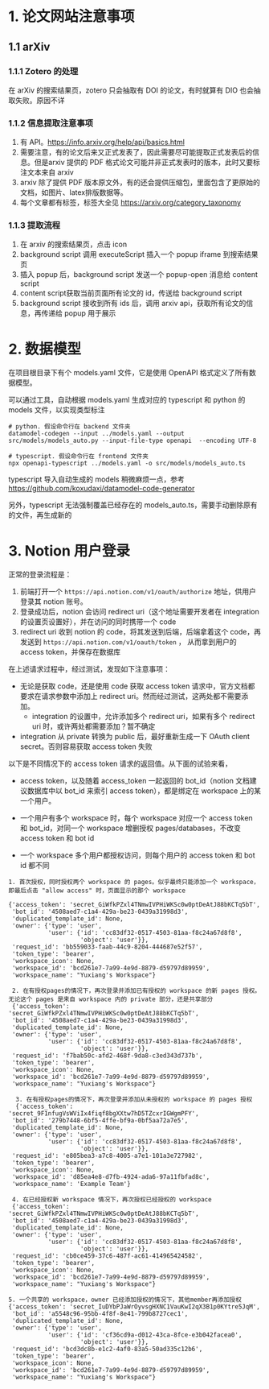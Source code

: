 # 1. 论文网站注意事项
## 1.1 arXiv
### 1.1.1 Zotero 的处理
在 arXiv 的搜索结果页，zotero 只会抽取有 DOI 的论文，有时就算有 DIO 也会抽取失败。原因不详
### 1.1.2 信息提取注意事项
1. 有 API。https://info.arxiv.org/help/api/basics.html
2. 需要注意，有的论文后来又正式发表了，因此需要尽可能提取正式发表后的信息。但是arxiv 提供的 PDF 格式论文可能并非正式发表时的版本，此时又要标注文本来自 arxiv
3. arxiv 除了提供 PDF 版本原文外，有的还会提供压缩包，里面包含了更原始的文档，如图片、latex排版数据等。
4. 每个文章都有标签，标签大全见 https://arxiv.org/category_taxonomy
### 1.1.3 提取流程
1. 在 arxiv 的搜索结果页，点击 icon
2. background script 调用 executeScript 插入一个 popup iframe 到搜索结果页
3. 插入 popup 后，background script 发送一个 popup-open 消息给 content script
4. content script获取当前页面所有论文的 id，传送给 background script
5. background script 接收到所有 ids 后，调用 arxiv api，获取所有论文的信息，再传递给 popup 用于展示
# 2. 数据模型
在项目根目录下有个 models.yaml 文件，它是使用 OpenAPI 格式定义了所有数据模型。

可以通过工具，自动根据 models.yaml 生成对应的 typescript 和 python 的 models 文件，以实现类型标注

```shell
# python. 假设命令行在 backend 文件夹
datamodel-codegen --input ../models.yaml --output src/models/models_auto.py --input-file-type openapi  --encoding UTF-8

# typescript. 假设命令行在 frontend 文件夹
npx openapi-typescript ../models.yaml -o src/models/models_auto.ts
```
typescript 导入自动生成的 models 稍微麻烦一点，参考 https://github.com/koxudaxi/datamodel-code-generator

另外，typescript 无法强制覆盖已经存在的 models_auto.ts，需要手动删除原有的文件，再生成新的

# 3. Notion 用户登录
正常的登录流程是：
1. 前端打开一个 `https://api.notion.com/v1/oauth/authorize` 地址，供用户登录其 notion 账号。
2. 登录成功后，notion 会访问 redirect uri（这个地址需要开发者在 integration 的设置页设置好），并在访问的同时携带一个 code
3. redirect uri 收到 notion 的 code，将其发送到后端，后端拿着这个 code，再发送到 `https://api.notion.com/v1/oauth/token` ， 从而拿到用户的 access token，并保存在数据库

在上述请求过程中，经过测试，发现如下注意事项：
* 无论是获取 code，还是使用 code 获取 access token 请求中，官方文档都要求在请求参数中添加上 redirect uri。然而经过测试，这两处都不需要添加。
  * integration 的设置中，允许添加多个 redirect uri，如果有多个 redirect uri 时，或许两处都需要添加？暂不确定
* integration 从 private 转换为 public 后，最好重新生成一下 OAuth client secret。否则容易获取 access token 失败

以下是不同情况下的 access token 请求的返回值。从下面的试验来看，
* access token，以及随着 access_token 一起返回的 bot_id（notion 文档建议数据库中以 bot_id 来索引 access token），都是绑定在 workspace 上的某一个用户。

* 一个用户有多个 workspace 时，每个 workspace 对应一个 access token 和 bot_id，对同一个 workspace 增删授权 pages/databases，不改变 access token 和 bot id

* 一个 workspace 多个用户都授权访问，则每个用户的 access token 和 bot id 都不同


```
1. 首次授权，同时授权两个 workspace 的 pages。似乎最终只能添加一个 workspace，即最后点击 "allow access" 时，页面显示的那个 workspace

{'access_token': 'secret_GiWfkPZxl4TNmwIVPHiWKSc0w0ptDeAtJ88bKCTq5bT',
 'bot_id': '4508aed7-c1a4-429a-be23-0439a31998d3',
 'duplicated_template_id': None,
 'owner': {'type': 'user',
           'user': {'id': 'cc83df32-0517-4503-81aa-f8c24a67d8f8',
                    'object': 'user'}},
 'request_id': 'bb559033-faab-44c9-8204-444687e52f57',
 'token_type': 'bearer',
 'workspace_icon': None,
 'workspace_id': 'bcd261e7-7a99-4e9d-8879-d59797d89959',
 'workspace_name': "Yuxiang's Workspace"}

 2. 在有授权pages的情况下，再次登录并添加已有授权的 workspace 的新 pages 授权。无论这个 pages 是来自 workspace 内的 private 部分，还是共享部分
 {'access_token': 'secret_GiWfkPZxl4TNmwIVPHiWKSc0w0ptDeAtJ88bKCTq5bT',
 'bot_id': '4508aed7-c1a4-429a-be23-0439a31998d3',
 'duplicated_template_id': None,
 'owner': {'type': 'user',
           'user': {'id': 'cc83df32-0517-4503-81aa-f8c24a67d8f8',
                    'object': 'user'}},
 'request_id': 'f7bab50c-afd2-468f-9da8-c3ed343d737b',
 'token_type': 'bearer',
 'workspace_icon': None,
 'workspace_id': 'bcd261e7-7a99-4e9d-8879-d59797d89959',
 'workspace_name': "Yuxiang's Workspace"}

  3. 在有授权pages的情况下，再次登录并添加从未授权的 workspace 的 pages 授权
  {'access_token': 'secret_9F1nfugVsWViIx4fiqf8bgXXtw7hD5TZcxrIGWgmPFY',
 'bot_id': '279b7448-6bf5-4ffe-bf9a-0bf5aa72a7e5',
 'duplicated_template_id': None,
 'owner': {'type': 'user',
           'user': {'id': 'cc83df32-0517-4503-81aa-f8c24a67d8f8',
                    'object': 'user'}},
 'request_id': 'e805bea3-a7c8-4005-a7e1-101a3e727982',
 'token_type': 'bearer',
 'workspace_icon': None,
 'workspace_id': 'd85ea4e8-d7fb-4924-ada6-97a11fbfad8c',
 'workspace_name': 'Example Team'}

 4. 在已经授权新 workspace 情况下，再次授权已经授权的 workspace
 {'access_token': 'secret_GiWfkPZxl4TNmwIVPHiWKSc0w0ptDeAtJ88bKCTq5bT',
 'bot_id': '4508aed7-c1a4-429a-be23-0439a31998d3',
 'duplicated_template_id': None,
 'owner': {'type': 'user',
           'user': {'id': 'cc83df32-0517-4503-81aa-f8c24a67d8f8',
                    'object': 'user'}},
 'request_id': 'cb0ce459-37c6-487f-ac61-414965424582',
 'token_type': 'bearer',
 'workspace_icon': None,
 'workspace_id': 'bcd261e7-7a99-4e9d-8879-d59797d89959',
 'workspace_name': "Yuxiang's Workspace"}

5. 一个共享的 workspace，owner 已经添加授权的情况下，其他member再添加授权
{'access_token': 'secret_IuDYbPJaWrOyvsgHXNC1VauKwI2qX3B1p0KYtre5JqM',
 'bot_id': 'a5548c96-95bb-4f8f-8e41-799b8727cec1',
 'duplicated_template_id': None,
 'owner': {'type': 'user',
           'user': {'id': 'cf36cd9a-d012-43ca-8fce-e3b042facea0',
                    'object': 'user'}},
 'request_id': 'bcd3dc8b-e1c2-4af0-83a5-50ad335c12b6',
 'token_type': 'bearer',
 'workspace_icon': None,
 'workspace_id': 'bcd261e7-7a99-4e9d-8879-d59797d89959',
 'workspace_name': "Yuxiang's Workspace"}
```
